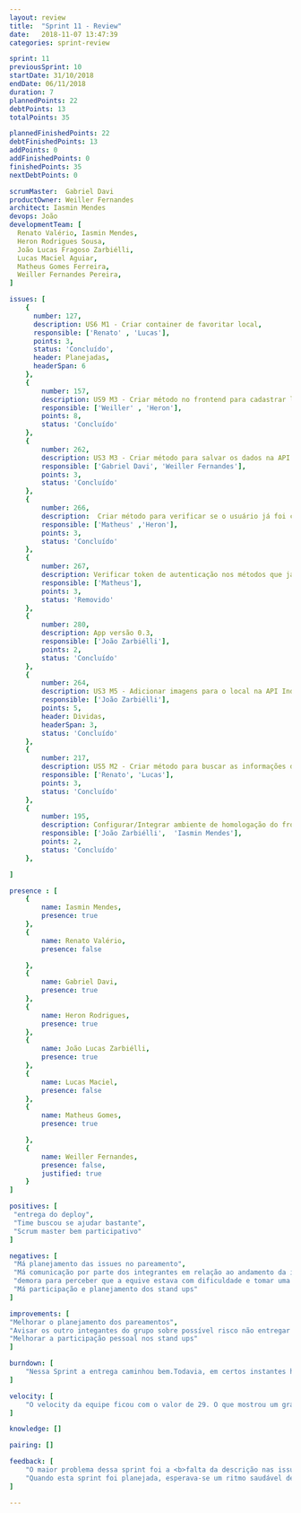 ```yaml
---
layout: review
title:  "Sprint 11 - Review"
date:   2018-11-07 13:47:39
categories: sprint-review

sprint: 11
previousSprint: 10
startDate: 31/10/2018
endDate: 06/11/2018
duration: 7
plannedPoints: 22
debtPoints: 13
totalPoints: 35

plannedFinishedPoints: 22
debtFinishedPoints: 13
addPoints: 0
addFinishedPoints: 0
finishedPoints: 35
nextDebtPoints: 0

scrumMaster:  Gabriel Davi
productOwner: Weiller Fernandes
architect: Iasmin Mendes
devops: João
developmentTeam: [
  Renato Valério, Iasmin Mendes,
  Heron Rodrigues Sousa,
  João Lucas Fragoso Zarbiélli,
  Lucas Maciel Aguiar,
  Matheus Gomes Ferreira,
  Weiller Fernandes Pereira,
]

issues: [
    {
      number: 127,
      description: US6 M1 - Criar container de favoritar local,
      responsible: ['Renato' , 'Lucas'],
      points: 3,
      status: 'Concluído',
      header: Planejadas,
      headerSpan: 6
    },
    {
        number: 157,
        description: US9 M3 - Criar método no frontend para cadastrar local na IndicaAi API,
        responsible: ['Weiller' , 'Heron'],
        points: 8,
        status: 'Concluído'
    },
    {
        number: 262,
        description: US3 M3 - Criar método para salvar os dados na API IndicaAi,
        responsible: ['Gabriel Davi', 'Weiller Fernandes'],
        points: 3,
        status: 'Concluído'
    },
    {
        number: 266,
        description:  Criar método para verificar se o usuário já foi cadastrado no sistema,
        responsible: ['Matheus' ,'Heron'],
        points: 3,
        status: 'Concluído'
    },
    {
        number: 267,
        description: Verificar token de autenticação nos métodos que já foram implementados,
        responsible: ['Matheus'],
        points: 3,
        status: 'Removido'
    },
    {
        number: 280,
        description: App versão 0.3,
        responsible: ['João Zarbiélli'],
        points: 2,
        status: 'Concluído'
    },
    {
        number: 264,
        description: US3 M5 - Adicionar imagens para o local na API IndicaAi,
        responsible: ['João Zarbiélli'],
        points: 5,
        header: Dividas,
        headerSpan: 3,
        status: 'Concluído'
    },
    {
        number: 217,
        description: US5 M2 - Criar método para buscar as informações do local na IndicaAi API,
        responsible: ['Renato', 'Lucas'],
        points: 3,
        status: 'Concluído'
    },
    {
        number: 195,
        description: Configurar/Integrar ambiente de homologação do front,
        responsible: ['João Zarbiélli',  'Iasmin Mendes'],
        points: 2,
        status: 'Concluído'
    },

]

presence : [
    {
        name: Iasmin Mendes,
        presence: true
    },
    {
        name: Renato Valério,
        presence: false

    },
    {
        name: Gabriel Davi,
        presence: true
    },
    {
        name: Heron Rodrigues,
        presence: true
    },
    {
        name: João Lucas Zarbiélli,
        presence: true
    },
    {
        name: Lucas Maciel,
        presence: false
    },
    {
        name: Matheus Gomes,
        presence: true

    },
    {
        name: Weiller Fernandes,
        presence: false,
        justified: true
    }
]

positives: [
 "entrega do deploy",
 "Time buscou se ajudar bastante",
 "Scrum master bem participativo"
]

negatives: [
 "Má planejamento das issues no pareamento",
 "Má comunicação por parte dos integrantes em relação ao andamento da issue (Ter trabalho e não avisar no planning)",
 "demora para perceber que a equive estava com dificuldade e tomar uma atitude (Scrum master)",
 "Má participação e planejamento dos stand ups"
]

improvements: [
"Melhorar o planejamento dos pareamentos",
"Avisar os outro integantes do grupo sobre possível risco não entregar a issue",
"Melhorar a participação pessoal nos stand ups"
]

burndown: [
    "Nessa Sprint a entrega caminhou bem.Todavia, em certos instantes houve um grande risco da <b>não entrega</b> de algumas issues. No caso da issue de criar container para favoritar local, os responsáveis estavam ou ocupados devido problemas pessoais, ou muito ocupados com outras matérias. Por isso, para não atrapalhar a entrega o próprio scrumMaster, que já havia fechado sua issue, passou a ser responsável por terminar essa issue. Também, na issue de Verificar se o usuário já foi cadastrado no sistema, houve uma <b>má divisão no pareamento</b> e também a <b>má comunicação entre os responsáveis</b>. O membro Matheus nunca havia entrado em uma issue de backend e foi colocado com alguém que possui pouca esperiência com o backend, porém devido a má comunicação Matheus achou que estava responsável sozinho pela issue. No final, com ajuda de outros membros a issue foi concluida. A issue de verificar token de autenticação foi <b>Retirada</b> durante a sprint devido a um impasse com relação a manipulação do token com as outras equipes. As issue de lançar a versão do app e criar métodos para salvar dados na API foram concluidas com antecedência, e o restante foram concluidas mais pro final da sprint. "
]

velocity: [
    "O velocity da equipe ficou com o valor de 29. O que mostrou um grande avanço com relação  a sprint passada quando foram entregues somemente 20 pontos. Durante a sprint, alguns problemas surgiram como por exemplo, um dos integrantes não iria terminar a issue pois tinha trabalho de outras matérias, todavia o scrum master passou a tarefa para outro membro que havia fachado sua issue mais cedo."
]

knowledge: []

pairing: []

feedback: [
    "O maior problema dessa sprint foi a <b>falta da descrição nas issues</b>. Foi relatado pela dupla responsável pela issue de Visualizar Local que eles tiveram dificuldade de entender no começo o que realmente era para eles fazerem na issue. Eles conseguiram sanar essa dúvida durante os primeiros stand-ups da sprint e assim conseguiram entregar a tarefa. Contudo, a issue de refatorar a busca de locais teve o problema de ser deixada para ser implementada no final da sprint devido os membros estarem envolvidos em provas de outras disciplinas, e somado a falta de uma especificação sobre o que era pra ser feita na issue, a dupla acabou entregando algo que era fora do esperado e não resolvia o problema real. Assim, <b>objetiva-se uma revisão o mais rápido possível da descrição das issues</b>, para evitar retrabalhos como o que teremos que fazer na próxima sprint.",
    "Quando esta sprint foi planejada, esperava-se um ritmo saudável de produção e que a equipe seria capaz de entregar todos os pontos. <b>Nós tivemos um ritmo saudável de produção, mas devido a falhas de comunicação não conseguimos entregar o proposto</b>."
]

---
```

